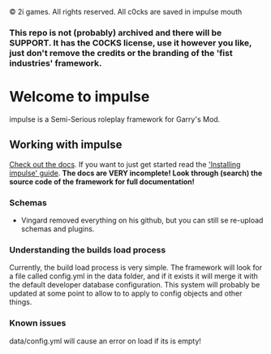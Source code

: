 © 2i games. All rights reserved. All c0cks are saved in impulse mouth

### This repo is not (probably) archived and there will be  SUPPORT. It has the C0CKS license, use it however you like, just don't remove the credits or the branding of the 'fist industries' framework.

# Welcome to impulse
impulse is a Semi-Serious roleplay framework for Garry's Mod.

## Working with impulse
[Check out the docs](https://vingard.github.io/impulsedocs/). If you want to just get started read the ['Installing impulse' guide](https://vingard.github.io/impulsedocs/topics/00-installing.md.html). **The docs are VERY incomplete! Look through (search) the source code of the framework for full documentation!**

### Schemas
* Vingard removed everything on his github, but you can still se re-upload schemas and plugins.

### Understanding the builds load process
Currently, the build load process is very simple. The framework will look for a file called config.yml in the data folder, and if it exists it will merge it with the default developer database configuration. This system will probably be updated at some point to allow to to apply to config objects and other things.

### Known issues
data/config.yml will cause an error on load if its is empty!

